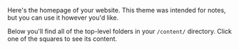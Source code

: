 Here's the homepage of your website. This theme was intended for notes, but you can use it however you'd like.

Below you'll find all of the top-level folders in your `/content/` directory. Click one of the squares to see its content.